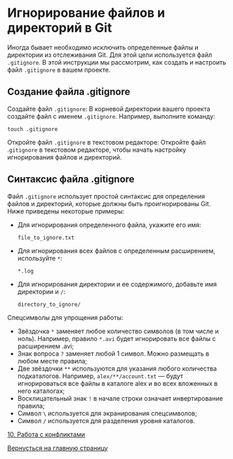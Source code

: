 # Игнорирование файлов и директорий в Git

Иногда бывает необходимо исключить определенные файлы и директории из отслеживания Git. Для этой цели используется файл `.gitignore`. В этой инструкции мы рассмотрим, как создать и настроить файл `.gitignore` в вашем проекте.

## Создание файла .gitignore

Создайте файл `.gitignore`: В корневой директории вашего проекта создайте файл с именем `.gitignore`. Например, выполните команду:

   ```shell
   touch .gitignore
   ```

Откройте файл `.gitignore` в текстовом редакторе: Откройте файл .`gitignore` в текстовом редакторе, чтобы начать настройку игнорирования файлов и директорий.

## Синтаксис файла .gitignore
Файл `.gitignore` использует простой синтаксис для определения файлов и директорий, которые должны быть проигнорированы Git. Ниже приведены некоторые примеры:

* Для игнорирования определенного файла, укажите его имя:

   ```shell
   file_to_ignore.txt
   ```
* Для игнорирования всех файлов с определенным расширением, используйте `*`:

   ```shell
  *.log
   ```
* Для игнорирования директории и ее содержимого, добавьте имя директории и `/`:

   ```shell
   directory_to_ignore/
   ```

Спецсимволы для упрощения работы:
* Звёздочка `*` заменяет любое количество символов (в том числе и ноль). Например, правило `*.avi` будет игнорировать все файлы с расширением .avi;
* Знак вопроса `?` заменяет любой 1 символ. Можно размещать в любом месте правила;
* Две звёздочки `**` используются для указания любого количества подкаталогов. Например, `alex/**/account.txt` — будут игнорироваться все файлы в каталоге alex и во всех вложенных в него каталогах;
* Восклицательный знак `!` в начале строки означает инвертирование правила;
* Символ `\` используется для экранирования спецсимволов;
* Символ `/` используется для разделения уровня каталогов.

[10. Работа с конфликтами](git_conflicts.md)

[Вернусться на главную страницу](../readme.md)